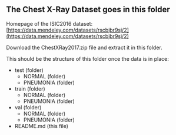 ## The Chest X-Ray Dataset goes in this folder

Homepage of the ISIC2016 dataset:
[https://data.mendeley.com/datasets/rscbjbr9sj/2](https://data.mendeley.com/datasets/rscbjbr9sj/2)

Download the ChestXRay2017.zip file and extract it in this folder.

This should be the structure of this folder once the data is in place:
- test (folder)
    - NORMAL (folder)
    - PNEUMONIA (folder)
- train (folder)
    - NORMAL (folder)
    - PNEUMONIA (folder)
- val (folder)
    - NORMAL (folder)
    - PNEUMONIA (folder)
- README.md (this file)


